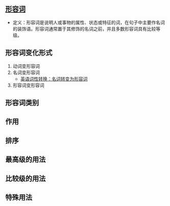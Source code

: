 ## [形容词](https://baike.baidu.com/item/%E5%BD%A2%E5%AE%B9%E8%AF%8D/1523689?fromModule=disambiguation)

- 定义：形容词是说明人或事物的属性、状态或特征的词，在句子中主要作名词的装饰语。形容词通常置于其修饰的名词之前，并且多数形容词具有比较等级。

## 形容词变化形式

1. 动词变形容词
2. 名词变形容词
   - [英语词性转换：名词转变为形容词](http://edu.sina.com.cn/kids/2016-12-02/doc-ifxyawmp0701354.shtml)
3. 形容词变形容词

## 形容词类别

## 作用

## 排序

## 最高级的用法

## 比较级的用法

## 特殊用法
